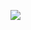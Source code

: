 <!DOCTYPE html>
<html>
  <head>
    <meta charset="UTF-8">
    <title>title</title>
  </head>
  <body>
 
 <a href="https://viral481.com/srv.html?id=5490562&pub=1040807"><img src="https://viral481.com/images/campaigns/5490562_120x120.png"></a>
  
  </body>
</html>
